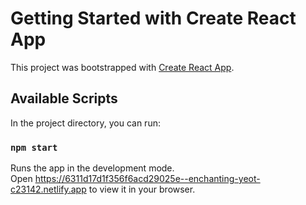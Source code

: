 # Getting Started with Create React App

This project was bootstrapped with [Create React App](https://github.com/facebook/create-react-app).

## Available Scripts

In the project directory, you can run:

### `npm start`

Runs the app in the development mode.\
Open https://6311d17d1f356f6acd29025e--enchanting-yeot-c23142.netlify.app to view it in your browser.

